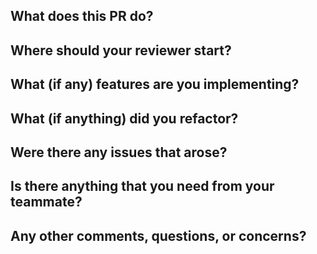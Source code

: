 What does this PR do?
-

Where should your reviewer start?
-

What (if any) features are you implementing?
-

What (if anything) did you refactor?
-

Were there any issues that arose?
-

Is there anything that you need from your teammate?
-

Any other comments, questions, or concerns?
-
